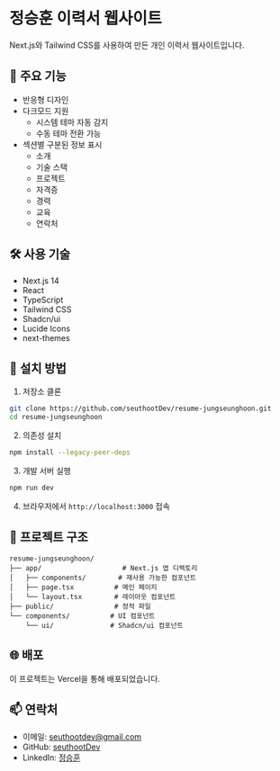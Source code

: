 # 정승훈 이력서 웹사이트

Next.js와 Tailwind CSS를 사용하여 만든 개인 이력서 웹사이트입니다.

## 🚀 주요 기능

- 반응형 디자인
- 다크모드 지원
  - 시스템 테마 자동 감지
  - 수동 테마 전환 가능
- 섹션별 구분된 정보 표시
  - 소개
  - 기술 스택
  - 프로젝트
  <!-- - 포트폴리오 -->
  - 자격증
  - 경력
  - 교육
  - 연락처

## 🛠 사용 기술

- Next.js 14
- React
- TypeScript
- Tailwind CSS
- Shadcn/ui
- Lucide Icons
- next-themes

## 🔧 설치 방법

1. 저장소 클론
```bash
git clone https://github.com/seuthootDev/resume-jungseunghoon.git
cd resume-jungseunghoon
```

2. 의존성 설치
```bash
npm install --legacy-peer-deps
```

3. 개발 서버 실행
```bash
npm run dev
```

4. 브라우저에서 `http://localhost:3000` 접속

## 📝 프로젝트 구조

```
resume-jungseunghoon/
├── app/                    # Next.js 앱 디렉토리
│   ├── components/        # 재사용 가능한 컴포넌트
│   ├── page.tsx          # 메인 페이지
│   └── layout.tsx        # 레이아웃 컴포넌트
├── public/               # 정적 파일
└── components/          # UI 컴포넌트
    └── ui/              # Shadcn/ui 컴포넌트
```

## 🌐 배포

이 프로젝트는 Vercel을 통해 배포되었습니다.

## 📫 연락처

- 이메일: seuthootdev@gmail.com
- GitHub: [seuthootDev](https://github.com/seuthootDev)
- LinkedIn: [정승훈](https://linkedin.com/in/seunghoon-jung-38b270335)
